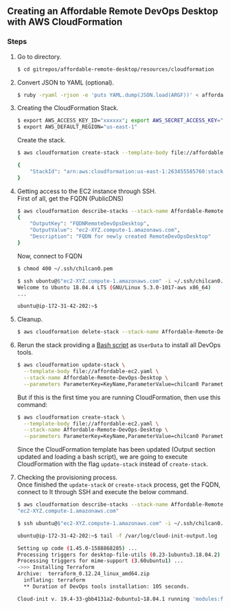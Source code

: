 ## Creating an Affordable Remote DevOps Desktop with AWS CloudFormation

### Steps

1. Go to directory.  
   ```sh
   $ cd gitrepos/affordable-remote-desktop/resources/cloudformation
   ```
   
2. Convert JSON to YAML (optional).  
   ```sh
   $ ruby -ryaml -rjson -e 'puts YAML.dump(JSON.load(ARGF))' < affordable-ec2.json > affordable-ec2.yaml
   ```
 
3. Creating the CloudFormation Stack.  
   ```sh
   $ export AWS_ACCESS_KEY_ID="xxxxxx"; export AWS_SECRET_ACCESS_KEY="yyyyyyy"
   $ export AWS_DEFAULT_REGION="us-east-1"
   ```
   Create the stack.  
   ```sh
   $ aws cloudformation create-stack --template-body file://affordable-ec2.yaml --stack-name Affordable-Remote-DevOps-Desktop --parameters ParameterKey=KeyName,ParameterValue=chilcan0 
   
   {
       "StackId": "arn:aws:cloudformation:us-east-1:263455585760:stack/Affordable-Remote-DevOps-Desktop/768bd810-9093-11ea-b441-0e58925d1f8e"
   }
   ```
   
4. Getting access to the EC2 instance through SSH.  
   First of all, get the FQDN (PublicDNS)
   ```sh
   $ aws cloudformation describe-stacks --stack-name Affordable-Remote-DevOps-Desktop --query "Stacks[0].Outputs[0]"
   {
       "OutputKey": "FQDNRemoteDevOpsDesktop",
       "OutputValue": "ec2-XYZ.compute-1.amazonaws.com",
       "Description": "FQDN for newly created RemoteDevOpsDesktop"
   }
   ```
   Now, connect to FQDN
   ```sh
   $ chmod 400 ~/.ssh/chilcan0.pem
   
   $ ssh ubuntu@$"ec2-XYZ.compute-1.amazonaws.com" -i ~/.ssh/chilcan0.pem
   Welcome to Ubuntu 18.04.4 LTS (GNU/Linux 5.3.0-1017-aws x86_64)
   ...
   
   ubuntu@ip-172-31-42-202:~$ 
   ```
   
5. Cleanup.  
   ```sh
   $ aws cloudformation delete-stack --stack-name Affordable-Remote-DevOps-Desktop
   ```
   
6. Rerun the stack providing a [Bash script](install_devops.sh) as `UserData` to install all DevOps tools.  
   ```sh
   $ aws cloudformation update-stack \
     --template-body file://affordable-ec2.yaml \
     --stack-name Affordable-Remote-DevOps-Desktop \
     --parameters ParameterKey=KeyName,ParameterValue=chilcan0 ParameterKey=UserData,ParameterValue=$(base64 -w0 install_devops.sh) 
   ```
   
   But if this is the first time you are running CloudFormation, then use this command:
   ```sh
   $ aws cloudformation create-stack \
     --template-body file://affordable-ec2.yaml \
     --stack-name Affordable-Remote-DevOps-Desktop \
     --parameters ParameterKey=KeyName,ParameterValue=chilcan0 ParameterKey=UserData,ParameterValue=$(base64 -w0 install_devops.sh) 
   ```
   
   Since the CloudFormation template has been updated (Output section updated and loading a bash script), we are going to execute CloudFormation with the flag `update-stack` instead of `create-stack`.
   
7. Checking the provisioning process.  
   Once finished the `update-stack` or `create-stack` process, get the FQDN, connect to It through SSH and execute the below command.
   ```sh
   $ aws cloudformation describe-stacks --stack-name Affordable-Remote-DevOps-Desktop --query "Stacks[0].Outputs[0].OutputValue"
   "ec2-XYZ.compute-1.amazonaws.com"
   
   $ ssh ubuntu@$"ec2-XYZ.compute-1.amazonaws.com" -i ~/.ssh/chilcan0.pem
   
   ubuntu@ip-172-31-42-202:~$ tail -f /var/log/cloud-init-output.log
   
   Setting up code (1.45.0-1588868285) ...
   Processing triggers for desktop-file-utils (0.23-1ubuntu3.18.04.2) ...
   Processing triggers for mime-support (3.60ubuntu1) ...
   ->>> Installing Terraform
   Archive:  terraform_0.12.24_linux_amd64.zip
     inflating: terraform               
     ** Duration of DevOps tools installation: 105 seconds.
   
   Cloud-init v. 19.4-33-gbb4131a2-0ubuntu1~18.04.1 running 'modules:final' at Thu, 07 May 2020 22:16:17 +0000. Up 20.58 seconds.
   ```
   